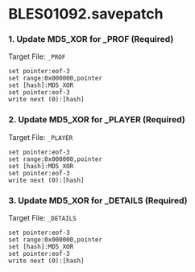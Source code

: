 # BLES01092.savepatch

### 1. Update MD5_XOR for _PROF (Required)

Target File: `_PROF`

```
set pointer:eof-3
set range:0x000000,pointer
set [hash]:MD5_XOR
set pointer:eof-3
write next (0):[hash]
```

### 2. Update MD5_XOR for _PLAYER (Required)

Target File: `_PLAYER`

```
set pointer:eof-3
set range:0x000000,pointer
set [hash]:MD5_XOR
set pointer:eof-3
write next (0):[hash]
```

### 3. Update MD5_XOR for _DETAILS (Required)

Target File: `_DETAILS`

```
set pointer:eof-3
set range:0x000000,pointer
set [hash]:MD5_XOR
set pointer:eof-3
write next (0):[hash]
```

